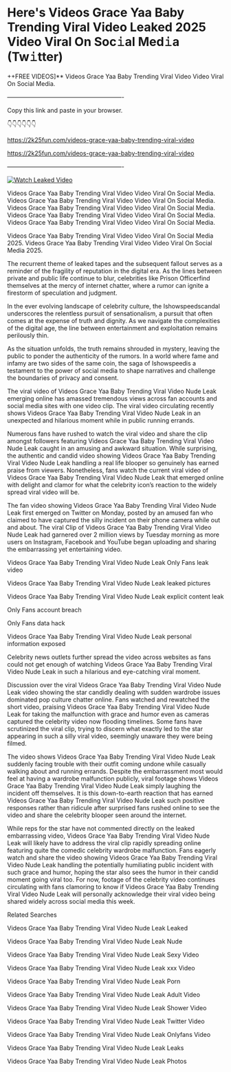 # Here's Videos Grace Yaa Baby Trending Viral Video Leaked 2025 Video Viral On Soc𝚒al Med𝚒a (Tw𝚒tter)

++FREE VIDEOS]** Videos Grace Yaa Baby Trending Viral Video Video Viral On Social Media.

———————————————————-

Copy this link and paste in your browser.

👇👇👇👇👇👇

https://2k25fun.com/videos-grace-yaa-baby-trending-viral-video

https://2k25fun.com/videos-grace-yaa-baby-trending-viral-video

———————————————————-

[![Watch Leaked Video](https://miro.medium.com/v2/resize:fit:828/format:webp/1*cilzJN44JGOrTw9NJCrNHA.gif "Watch Leaked Video")](https://2k25fun.com/videos-grace-yaa-baby-trending-viral-video)

Videos Grace Yaa Baby Trending Viral Video Video Viral On Social Media. Videos Grace Yaa Baby Trending Viral Video Video Viral On Social Media. Videos Grace Yaa Baby Trending Viral Video Video Viral On Social Media. Videos Grace Yaa Baby Trending Viral Video Video Viral On Social Media. Videos Grace Yaa Baby Trending Viral Video Video Viral On Social Media.

Videos Grace Yaa Baby Trending Viral Video Video Viral On Social Media 2025. Videos Grace Yaa Baby Trending Viral Video Video Viral On Social Media 2025.

The recurrent theme of leaked tapes and the subsequent fallout serves as a reminder of the fragility of reputation in the digital era. As the lines between private and public life continue to blur, celebrities like Prison Officerfind themselves at the mercy of internet chatter, where a rumor can ignite a firestorm of speculation and judgment.

In the ever evolving landscape of celebrity culture, the Ishowspeedscandal underscores the relentless pursuit of sensationalism, a pursuit that often comes at the expense of truth and dignity. As we navigate the complexities of the digital age, the line between entertainment and exploitation remains perilously thin.

As the situation unfolds, the truth remains shrouded in mystery, leaving the public to ponder the authenticity of the rumors. In a world where fame and infamy are two sides of the same coin, the saga of Ishowspeedis a testament to the power of social media to shape narratives and challenge the boundaries of privacy and consent.

The viral video of Videos Grace Yaa Baby Trending Viral Video Nude Leak emerging online has amassed tremendous views across fan accounts and social media sites with one video clip. The viral video circulating recently shows Videos Grace Yaa Baby Trending Viral Video Nude Leak in an unexpected and hilarious moment while in public running errands.

Numerous fans have rushed to watch the viral video and share the clip amongst followers featuring Videos Grace Yaa Baby Trending Viral Video Nude Leak caught in an amusing and awkward situation. While surprising, the authentic and candid video showing Videos Grace Yaa Baby Trending Viral Video Nude Leak handling a real life blooper so genuinely has earned praise from viewers. Nonetheless, fans watch the current viral video of Videos Grace Yaa Baby Trending Viral Video Nude Leak that emerged online with delight and clamor for what the celebrity icon’s reaction to the widely spread viral video will be.

The fan video showing Videos Grace Yaa Baby Trending Viral Video Nude Leak first emerged on Twitter on Monday, posted by an amused fan who claimed to have captured the silly incident on their phone camera while out and about. The viral Clip of Videos Grace Yaa Baby Trending Viral Video Nude Leak had garnered over 2 million views by Tuesday morning as more users on Instagram, Facebook and YouTube began uploading and sharing the embarrassing yet entertaining video.

Videos Grace Yaa Baby Trending Viral Video Nude Leak Only Fans leak video

Videos Grace Yaa Baby Trending Viral Video Nude Leak leaked pictures

Videos Grace Yaa Baby Trending Viral Video Nude Leak explicit content leak

Only Fans account breach

Only Fans data hack

Videos Grace Yaa Baby Trending Viral Video Nude Leak personal information exposed

Celebrity news outlets further spread the video across websites as fans could not get enough of watching Videos Grace Yaa Baby Trending Viral Video Nude Leak in such a hilarious and eye-catching viral moment.

Discussion over the viral Videos Grace Yaa Baby Trending Viral Video Nude Leak video showing the star candidly dealing with sudden wardrobe issues dominated pop culture chatter online. Fans watched and rewatched the short video, praising Videos Grace Yaa Baby Trending Viral Video Nude Leak for taking the malfunction with grace and humor even as cameras captured the celebrity video now flooding timelines. Some fans have scrutinized the viral clip, trying to discern what exactly led to the star appearing in such a silly viral video, seemingly unaware they were being filmed.

The video shows Videos Grace Yaa Baby Trending Viral Video Nude Leak suddenly facing trouble with their outfit coming undone while casually walking about and running errands. Despite the embarrassment most would feel at having a wardrobe malfunction publicly, viral footage shows Videos Grace Yaa Baby Trending Viral Video Nude Leak simply laughing the incident off themselves. It is this down-to-earth reaction that has earned Videos Grace Yaa Baby Trending Viral Video Nude Leak such positive responses rather than ridicule after surprised fans rushed online to see the video and share the celebrity blooper seen around the internet.

While reps for the star have not commented directly on the leaked embarrassing video, Videos Grace Yaa Baby Trending Viral Video Nude Leak will likely have to address the viral clip rapidly spreading online featuring quite the comedic celebrity wardrobe malfunction. Fans eagerly watch and share the video showing Videos Grace Yaa Baby Trending Viral Video Nude Leak handling the potentially humiliating public incident with such grace and humor, hoping the star also sees the humor in their candid moment going viral too. For now, footage of the celebrity video continues circulating with fans clamoring to know if Videos Grace Yaa Baby Trending Viral Video Nude Leak will personally acknowledge their viral video being shared widely across social media this week.

Related Searches

Videos Grace Yaa Baby Trending Viral Video Nude Leak Leaked

Videos Grace Yaa Baby Trending Viral Video Nude Leak Nude

Videos Grace Yaa Baby Trending Viral Video Nude Leak Sexy Video

Videos Grace Yaa Baby Trending Viral Video Nude Leak xxx Video

Videos Grace Yaa Baby Trending Viral Video Nude Leak Porn

Videos Grace Yaa Baby Trending Viral Video Nude Leak Adult Video

Videos Grace Yaa Baby Trending Viral Video Nude Leak Shower Video

Videos Grace Yaa Baby Trending Viral Video Nude Leak Twitter Video

Videos Grace Yaa Baby Trending Viral Video Nude Leak Onlyfans Video

Videos Grace Yaa Baby Trending Viral Video Nude Leak Leaks

Videos Grace Yaa Baby Trending Viral Video Nude Leak Photos